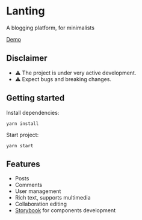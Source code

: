 # Lanting

 A blogging platform, for minimalists

 [Demo](https://maoyu.dev)

## Disclaimer

- ⚠️ The project is under very active development.
- ⚠️ Expect bugs and breaking changes.

## Getting started

Install dependencies:

`yarn install`

Start project:

`yarn start`

## Features

- Posts
- Comments
- User management
- Rich text, supports multimedia
- Collaboration editing
- [Storybook](https://storybook.maoyu.dev/) for components development
